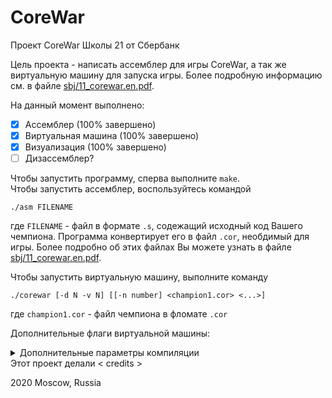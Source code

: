 # CoreWar

Проект CoreWar Школы 21 от Сбербанк

Цель проекта - написать ассемблер для игры CoreWar, а так же виртуальную машину для запуска игры. Более подробную информацию см. в файле [sbj/11_corewar.en.pdf](sbj/11_corewar.en.pdf).

На данный момент выполнено:
- [x] Ассемблер (100% завершено)
- [x] Виртуальная машина (100% завершено)
- [x] Визуализация (100% завершено)
- [ ] Дизассемблер?

Чтобы запустить программу, сперва выполните `make`.    
Чтобы запустить ассемблер, воспользуйтесь командой
```
./asm FILENAME
```
где `FILENAME` - файл в формате `.s`, содежащий исходный код Вашего чемпиона. Программа конвертирует его в файл `.cor`, необдимый для игры. Более подробно об этих файлах Вы можете узнать в файле [sbj/11_corewar.en.pdf](sbj/11_corewar.en.pdf).

Чтобы запустить виртуальную машину, выполните команду
```
./corewar [-d N -v N] [[-n number] <champion1.cor> <...>]
```
где `champion1.cor` - файл чемпиона в фломате `.cor`    

Дополнительные флаги виртуальной машины:

<details>
<summary>Дополнительные параметры компиляции</summary>
<code>make d</code> or <code>make debug</code> or <code>make DEBUGMODE=1</code> - собрать проект в режиме дебага    
`make rd` or `make redebug` or `make re DEBUGMODE=1` - пересобрать проект принудительно в режиме дебага (все файлы будут пересобраны заново)    
</details>
Этот проект делали   
< credits >

2020 Moscow, Russia